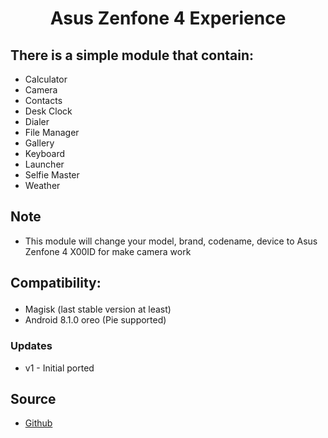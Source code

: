 <h1 align="center">Asus Zenfone 4 Experience</p>


## There is a simple module that contain:
- Calculator
- Camera
- Contacts
- Desk Clock
- Dialer
- File Manager
- Gallery
- Keyboard
- Launcher
- Selfie Master
- Weather


## Note
- This module will change your model, brand, codename, device to Asus Zenfone 4 X00ID for make camera work


## Compatibility:</p>
- Magisk (last stable version at least)
- Android 8.1.0 oreo (Pie supported)

### Updates
* v1 - Initial ported

## Source
* [Github](https://github.com/AyraHikari/Asus-Zenfone-4-Experience "Source")